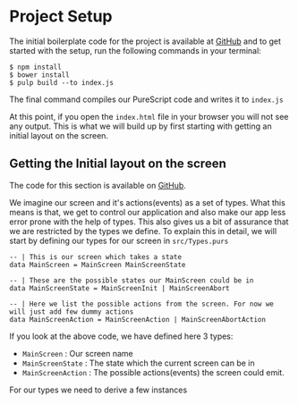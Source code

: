 # Project Setup

The initial boilerplate code for the project is available at [GitHub](https://github.com/iAmMrinal0/prestoByExample/releases/tag/v0.1) and to get started with the setup, run the following commands in your terminal:

```
$ npm install
$ bower install
$ pulp build --to index.js
```

The final command compiles our PureScript code and writes it to `index.js`

At this point, if you open the `index.html` file in your browser you will not see any output. This is what we will build up by first starting with getting an initial layout on the screen.

## Getting the Initial layout on the screen

The code for this section is available on [GitHub](https://github.com/iAmMrinal0/prestoByExample/releases/tag/v0.2). 

We imagine our screen and it's actions\(events\) as a set of types. What this means is that, we get to control our application and also make our app less error prone with the help of types. This also gives us a bit of assurance that we are restricted by the types we define. To explain this in detail, we will start by defining our types for our screen in `src/Types.purs`

```
-- | This is our screen which takes a state
data MainScreen = MainScreen MainScreenState

-- | These are the possible states our MainScreen could be in
data MainScreenState = MainScreenInit | MainScreenAbort

-- | Here we list the possible actions from the screen. For now we will just add few dummy actions
data MainScreenAction = MainScreenAction | MainScreenAbortAction
```

If you look at the above code, we have defined here 3 types:

* `MainScreen` : Our screen name
* `MainScreenState` : The state which the current screen can be in
* `MainScreenAction` : The possible actions\(events\) the screen could emit.

For our types we need to derive a few instances

